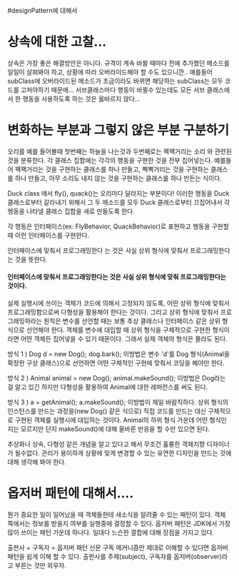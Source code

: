 #designPattern에 대해서

# 상속에 대한 고찰...

상속은 가장 좋은 해결방안은 아니다. 규격이 계속 바뀔 때마다 전에 추가했던 메소드를 일일이 살펴봐야 하고, 상황에 따라 오버라이드해야 할 수도 있으니깐..
예를들어 subClass에 오버라이드된 메소드가 조금이라도 바뀌면 해당하는 subClass는 모두 코드를 고쳐야하기 때문에...
서브클래스마다 행동이 바뀔수 있는데도 모든 서브 클래스에서 한 행동을 사용하도록 하는 것은 옳바르지 않다...

# 변화하는 부분과 그렇지 않은 부분 구분하기
오리를 예를 들어볼때 첫번째는 하늘을 나는것과 두번째로는 꽥꽥거리는 소리 와 관련된것을 분류한다. 각 클래스 집합에는 각각의 행동을 구현한 것을 전부 집어넣는다.
예를들어 꽥꽥거리는 것을 구현하는 클래스를 하나 만들고, 삑삑거리는 것을 구현하는 클래스를 하나 만들고, 아무 소리도 내지 않는 것을 구현하는 클래스를 하나 만든는 식이다.

Duck class 에서 fly(), quack()는 오리마다 달라지는 부분이다! 이러한 행동을 Duck클래스로부터 갈라내기 위해서 그 두 메소드를 모두 Duck 클래스로부터 끄집어내서 각 행동을
나타낼 클래스 집합을 새로 만들도록 한다.

각 행동은 인터페이스(ex: FlyBehavior, QuackBehavior)로 표현하고 행동을 구현할 때 이런 인터페이스를 구현한다.

인터페이스에 맞춰서 프로그래밍한다 는 것은 사실 상위 형식에 맞춰서 프로그래밍한다 는 것을 뜻한다.


<h4>인터페이스에 맞춰서 프로그래밍한다는 것은 사실 상위 형식에 맞춰 프로그래밍한다는 것이다.</h4>
실제 실행시에 쓰이는 객체가 코드에 의해서 고정되지 않도록, 어떤 상위 형식에 맞춰서 프로그래밍함으로써 다형성을 활용해야 한다는 것이다.
그리고 상위 형식에 맞춰서 프로그래밍하라는 원칙은 변수를 선언할 때는 보통 추상 클래스나 인터페이스 같은 상위 형식으로 선언해야 한다. 객체를 변수에 대입할 때 상위 형식을 구체적으로 구현한 형식이라면
어떤 객체든 집어넣을 수 있기 때문이다. 그래서 실제 객체의 형식은 몰라도 된다.

방식 1 ) Dog d = new Dog();
        dog.bark();
        이방법은 변수 'd'를 Dog 형식(Animal을 확장한 구상 클래스)으로 선언하면 어떤 구체적인 구현에 맞춰서 코딩을 해야만 한다.

방식 2 ) Animal animal = new Dog();
        animal.makeSound();
        이방법은 Dog라는 걸 알고 있긴 하지만 다형성을 활용하여 Animal에 대한 레퍼런스를 써도 된다.
        
방식 3 ) a = getAnimal();
        a.makeSound();
        이방법이 제일 바람직하다. 상위 형식의 인스턴스를 만드는 과정을(new Dog() 같은 식으로) 직접 코드를 만드는 대신 구체적으로 구현된 객체를 실행시에 대입하는 것이다.
        Animal의 하위 형식 가운데 어떤 형식인지는 모르지만 단지 makeSound()에 대해 올바른 반응을 할 수만 있으면 된다.
        

추상화나 상속, 다형성 같은 개념을 알고 있다고 해서 무조건 훌륭한 객체지향 디자이너가 될수없다. 관리가
용이하게 상황에 맞게 변경할 수 있는 유연한 디자인을 만드는 것에 대해 생각해 봐야 한다.

# 옵저버 패턴에 대해서....
뭔가 중요한 일이 일어났을 때 객체들한테 새소식을 알려줄 수 있는 패턴이 있다. 객체 쪽에서는 정보를 받을지 여부를 실행중에 결정할 수 있다. 옵저버 패턴은 JDK에서 가장 많이 쓰이는
패턴 가운데 하나다. 일대다 느슨한 결합에 대해 장점을 가지고 있다.

출판사 + 구독자 = 옵저버 패턴
신문 구독 메커니즘만 제대로 이해할 수 있다면 옵저버 패턴을 쉽게 이해 할 수 있다.
출판사를 주제(subject), 구독자를 옵저버(observer)라고 부른는 것만 외우자.
        